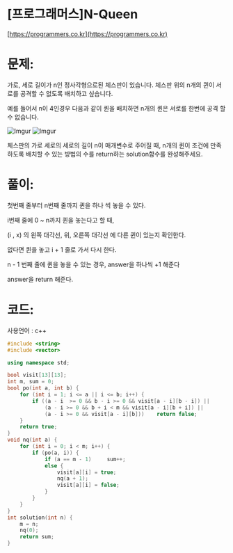 # [프로그래머스]N-Queen

[https://programmers.co.kr](https://programmers.co.kr)

# 문제:

가로, 세로 길이가 n인 정사각형으로된 체스판이 있습니다. 체스판 위의 n개의 퀸이 서로를 공격할 수 없도록 배치하고 싶습니다.



예를 들어서 n이 4인경우 다음과 같이 퀸을 배치하면 n개의 퀸은 서로를 한번에 공격 할 수 없습니다.



![Imgur](https://i.imgur.com/lt2zdK6.png)
 ![Imgur](https://i.imgur.com/5c5EUrq.png)



체스판의 가로 세로의 세로의 길이 n이 매개변수로 주어질 때, n개의 퀸이 조건에 만족 하도록 배치할 수 있는 방법의 수를 return하는 solution함수를 완성해주세요.



# 풀이:

첫번째 줄부터 n번째 줄까지 퀸을 하나 씩 놓을 수 있다.

i번째 줄에 0 ~ n까지 퀸을 놓는다고 할 때,

(i , x) 의 왼쪽 대각선, 위, 오른쪽 대각선 에 다른 퀸이 있는지 확인한다.

없다면 퀸을 놓고 i + 1 줄로 가서 다시 한다.

n - 1 번째 줄에 퀸을 놓을 수 있는 경우, answer을 하나씩 +1 해준다

answer을 return 해준다.



# **코드:**

사용언어 : c++
```c++
#include <string>
#include <vector>

using namespace std;

bool visit[13][13];
int m, sum = 0;
bool po(int a, int b) {
	for (int i = 1; i <= a || i <= b; i++) {
		if ((a - i  >= 0 && b - i >= 0 && visit[a - i][b - i]) ||
			(a - i >= 0 && b + i < m && visit[a - i][b + i]) ||
			(a - i >= 0 && visit[a - i][b]))	return false;
	}
	return true;
}
void nq(int a) {
	for (int i = 0; i < m; i++) {
		if (po(a, i)) {
			if (a == m - 1)		sum++;
			else {
				visit[a][i] = true;
				nq(a + 1);
				visit[a][i] = false;
			}
		}
	}
}
int solution(int n) {
    m = n;
    nq(0);
    return sum;
}
```


